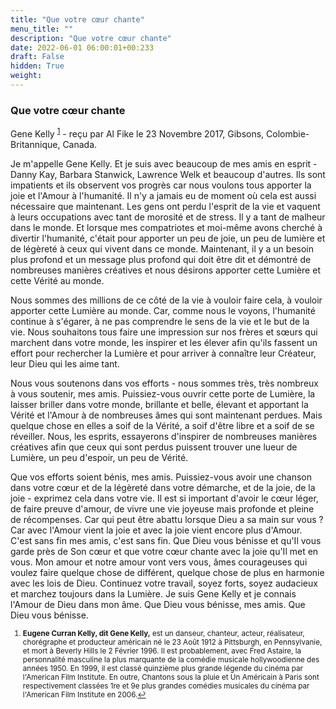 ```yaml
---
title: "Que votre cœur chante"
menu_title: ""
description: "Que votre cœur chante"
date: 2022-06-01 06:00:01+00:233
draft: False
hidden: True
weight:
---
```

### Que votre cœur chante

Gene Kelly <sup id="a1">[1](#f1)</sup> - reçu par Al Fike le 23 Novembre 2017, Gibsons, Colombie-Britannique, Canada.

Je m'appelle Gene Kelly. Et je suis avec beaucoup de mes amis en esprit - Danny Kay, Barbara Stanwick, Lawrence Welk et beaucoup d'autres. Ils sont impatients et ils observent vos progrès car nous voulons tous apporter la joie et l'Amour à l'humanité. Il n'y a jamais eu de moment où cela est aussi nécessaire que maintenant. Les gens ont perdu l'esprit de la vie et vaquent à leurs occupations avec tant de morosité et de stress. Il y a tant de malheur dans le monde. Et lorsque mes compatriotes et moi-même avons cherché à divertir l'humanité, c'était pour apporter un peu de joie, un peu de lumière et de légèreté à ceux qui vivent dans ce monde. Maintenant, il y a un besoin plus profond et un message plus profond qui doit être dit et démontré de nombreuses manières créatives et nous désirons apporter cette Lumière et cette Vérité au monde.

Nous sommes des millions de ce côté de la vie à vouloir faire cela, à vouloir apporter cette Lumière au monde. Car, comme nous le voyons, l'humanité continue à s'égarer, à ne pas comprendre le sens de la vie et le but de la vie. Nous souhaitons tous faire une impression sur nos frères et sœurs qui marchent dans votre monde, les inspirer et les élever afin qu'ils fassent un effort pour rechercher la Lumière et pour arriver à connaître leur Créateur, leur Dieu qui les aime tant.

Nous vous soutenons dans vos efforts - nous sommes très, très nombreux à vous soutenir, mes amis. Puissiez-vous ouvrir cette porte de Lumière, la laisser briller dans votre monde, brillante et belle, élevant et apportant la Vérité et l'Amour à de nombreuses âmes qui sont maintenant perdues. Mais quelque chose en elles a soif de la Vérité, a soif d'être libre et a soif de se réveiller. Nous, les esprits, essayerons d'inspirer de nombreuses manières créatives afin que ceux qui sont perdus puissent trouver une lueur de Lumière, un peu d'espoir, un peu de Vérité.

Que vos efforts soient bénis, mes amis. Puissiez-vous avoir une chanson dans votre cœur et de la légèreté dans votre démarche, et de la joie, de la joie - exprimez cela dans votre vie. Il est si important d'avoir le cœur léger, de faire preuve d'amour, de vivre une vie joyeuse mais profonde et pleine de récompenses. Car qui peut être abattu lorsque Dieu a sa main sur vous ? Car avec l'Amour vient la joie et avec la joie vient encore plus d'Amour. C'est sans fin mes amis, c'est sans fin. Que Dieu vous bénisse et qu'Il vous garde près de Son cœur et que votre cœur chante avec la joie qu'Il met en vous. Mon amour et notre amour vont vers vous, âmes courageuses qui voulez faire quelque chose de différent, quelque chose de plus en harmonie avec les lois de Dieu. Continuez votre travail, soyez forts, soyez audacieux et marchez toujours dans la Lumière. Je suis Gene Kelly et je connais l'Amour de Dieu dans mon âme. Que Dieu vous bénisse, mes amis. Que Dieu vous bénisse.
<small>

1. <large id="f1"> **Eugene Curran Kelly, dit Gene Kelly,** est un danseur, chanteur, acteur, réalisateur, chorégraphe et producteur américain né le 23 Août 1912 à Pittsburgh, en Pennsylvanie, et mort à Beverly Hills le 2 Février 1996. Il est probablement, avec Fred Astaire, la personnalité masculine la plus marquante de la comédie musicale hollywoodienne des années 1950. En 1999, il est classé quinzième plus grande légende du cinéma par l'American Film Institute. En outre, Chantons sous la pluie et Un Américain à Paris sont respectivement classées 1re et 9e plus grandes comédies musicales du cinéma par l'American Film Institute en 2006.[↩](#a1)
